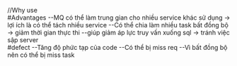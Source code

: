 //Why use
</br>
#Advantages
--MQ có thể làm trung gian cho nhiều service khác sử dụng -> lợi ích là có thể tách nhiều service
--Có thể chia làm nhiều task bất đồng bộ -> giảm thời gian thực thi
--giúp giảm áp lực truy vấn xuống sql -> tránh việc sập server
</br>
#defect
--Tăng độ phức tạp của code
--Có thể bị miss req
--Vì bất đồng bộ nên có thể bị miss task